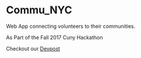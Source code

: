 # Commu_NYC
Web App connecting volunteers to their communities.

As Part of the Fall 2017 Cuny Hackathon 

Checkout our [Devpost](https://devpost.com/software/gifme-vaf1u0)
